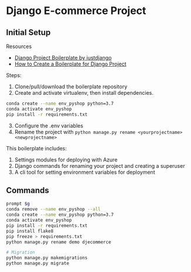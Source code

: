 # Django E-commerce Project

## Initial Setup

Resources
* [Django Project Boilerplate by justdjango](https://github.com/justdjango/django_project_boilerplate)
* [How to Create a Boilerplate for Django Project](https://www.youtube.com/watch?v=GEogao-tUec)

Steps:

1. Clone/pull/download the boilerplate repository
2. Create and activate virtualenv, then install dependencies.
```bash
conda create --name env_pyshop python=3.7
conda activate env_pyshop
pip install -r requirements.txt
````

3. Configure the .env variables
4. Rename the project with `python manage.py rename <yourprojectname> <newprojectname>`

This boilerplate includes:

1. Settings modules for deploying with Azure
2. Django commands for renaming your project and creating a superuser
3. A cli tool for setting environment variables for deployment

## Commands
```bash
prompt $g
conda remove --name env_pyshop --all
conda create --name env_pyshop python=3.7
conda activate env_pyshop
pip install -r requirements.txt
pip install flake8
pip freeze > requirements.txt
python manage.py rename demo djecommerce

# Migration
python manage.py makemigrations
python manage.py migrate
```


